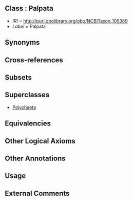 
## Class : Palpata

 * *IRI* = http://purl.obolibrary.org/obo/NCBITaxon_105389
 * *Label* = Palpata

## Synonyms


## Cross-references


## Subsets


## Superclasses

 * [Polychaeta](../../NCBITaxon/41/NCBITaxon_6341.md)

## Equivalencies


## Other Logical Axioms


## Other Annotations


## Usage


## External Comments

